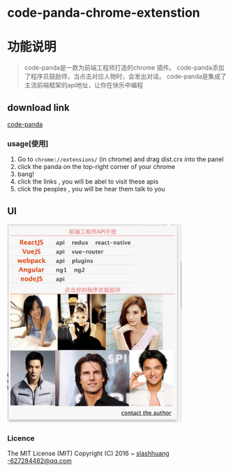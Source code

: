 # code-panda-chrome-extenstion

# 功能说明
> code-panda是一款为前端工程师打造的chrome 插件。
> code-panda添加了程序员鼓励师，当点击对应人物时，会发出对话。
> code-panda是集成了主流前端框架的api地址，让你在快乐中编程

## download link
[code-panda](./dist.crx)

### usage[使用]
1. Go to `chrome://extensions/` (in chrome) and drag  dist.crx into the panel
2. click the panda on the top-right corner of your chrome 
3. bang! 
4. click the links , you will be abel to visit these apis
5. click the peoples , you will be hear them talk to you


## UI
<img src='./images/capture.jpg' width='400px'>

### Licence
The MIT License (MIT)
Copyright (C) 2016 ~ [slashhuang](http://github.com/slashhuang) -627284482@qq.com
